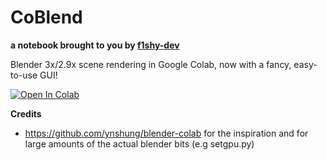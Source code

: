 # CoBlend
**a notebook brought to you by [f1shy-dev](https://github.com/f1shy-dev)**

Blender 3x/2.9x scene rendering in Google Colab, now with a fancy, easy-to-use GUI!

<a href="https://colab.research.google.com/github/f1shy-dev/coblend/blob/master/CoBlend.ipynb" target="_parent"><img src="https://colab.research.google.com/assets/colab-badge.svg" alt="Open In Colab"/></a>

**Credits**
* https://github.com/ynshung/blender-colab for the inspiration and for large amounts of the actual blender bits (e.g setgpu.py)
